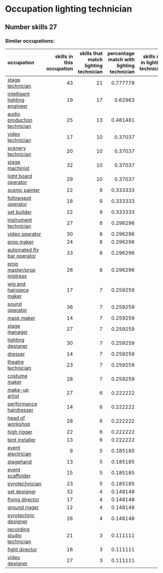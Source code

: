 # Occupation lighting technician
## Number skills 27
### Similar occupations:
| occupation                                                        |   skills in this occupation |   skills that match lighting technician |   percentage match with lighting technician |   skills not in lighting technician |
|:------------------------------------------------------------------|----------------------------:|----------------------------------------:|--------------------------------------------:|------------------------------------:|
| [stage technician](stage_technician.md)                           |                          43 |                                      21 |                                    0.777778 |                                  22 |
| [intelligent lighting engineer](intelligent_lighting_engineer.md) |                          19 |                                      17 |                                    0.62963  |                                   2 |
| [audio production technician](audio_production_technician.md)     |                          25 |                                      13 |                                    0.481481 |                                  12 |
| [video technician](video_technician.md)                           |                          17 |                                      10 |                                    0.37037  |                                   7 |
| [scenery technician](scenery_technician.md)                       |                          20 |                                      10 |                                    0.37037  |                                  10 |
| [stage machinist](stage_machinist.md)                             |                          32 |                                      10 |                                    0.37037  |                                  22 |
| [light board operator](light_board_operator.md)                   |                          29 |                                      10 |                                    0.37037  |                                  19 |
| [scenic painter](scenic_painter.md)                               |                          22 |                                       9 |                                    0.333333 |                                  13 |
| [followspot operator](followspot_operator.md)                     |                          18 |                                       9 |                                    0.333333 |                                   9 |
| [set builder](set_builder.md)                                     |                          22 |                                       9 |                                    0.333333 |                                  13 |
| [instrument technician](instrument_technician.md)                 |                          27 |                                       8 |                                    0.296296 |                                  19 |
| [video operator](video_operator.md)                               |                          30 |                                       8 |                                    0.296296 |                                  22 |
| [prop maker](prop_maker.md)                                       |                          24 |                                       8 |                                    0.296296 |                                  16 |
| [automated fly bar operator](automated_fly_bar_operator.md)       |                          33 |                                       8 |                                    0.296296 |                                  25 |
| [prop master/prop mistress](prop_master-prop_mistress.md)         |                          26 |                                       8 |                                    0.296296 |                                  18 |
| [wig and hairpiece maker](wig_and_hairpiece_maker.md)             |                          17 |                                       7 |                                    0.259259 |                                  10 |
| [sound operator](sound_operator.md)                               |                          36 |                                       7 |                                    0.259259 |                                  29 |
| [mask maker](mask_maker.md)                                       |                          14 |                                       7 |                                    0.259259 |                                   7 |
| [stage manager](stage_manager.md)                                 |                          27 |                                       7 |                                    0.259259 |                                  20 |
| [lighting designer](lighting_designer.md)                         |                          30 |                                       7 |                                    0.259259 |                                  23 |
| [dresser](dresser.md)                                             |                          14 |                                       7 |                                    0.259259 |                                   7 |
| [theatre technician](theatre_technician.md)                       |                          23 |                                       7 |                                    0.259259 |                                  16 |
| [costume maker](costume_maker.md)                                 |                          28 |                                       7 |                                    0.259259 |                                  21 |
| [make-up artist](make-up_artist.md)                               |                          27 |                                       6 |                                    0.222222 |                                  21 |
| [performance hairdresser](performance_hairdresser.md)             |                          14 |                                       6 |                                    0.222222 |                                   8 |
| [head of workshop](head_of_workshop.md)                           |                          28 |                                       6 |                                    0.222222 |                                  22 |
| [high rigger](high_rigger.md)                                     |                          22 |                                       6 |                                    0.222222 |                                  16 |
| [tent installer](tent_installer.md)                               |                          13 |                                       6 |                                    0.222222 |                                   7 |
| [event electrician](event_electrician.md)                         |                           9 |                                       5 |                                    0.185185 |                                   4 |
| [stagehand](stagehand.md)                                         |                          13 |                                       5 |                                    0.185185 |                                   8 |
| [event scaffolder](event_scaffolder.md)                           |                          15 |                                       5 |                                    0.185185 |                                  10 |
| [pyrotechnician](pyrotechnician.md)                               |                          23 |                                       5 |                                    0.185185 |                                  18 |
| [set designer](set_designer.md)                                   |                          32 |                                       4 |                                    0.148148 |                                  28 |
| [flying director](flying_director.md)                             |                          17 |                                       4 |                                    0.148148 |                                  13 |
| [ground rigger](ground_rigger.md)                                 |                          12 |                                       4 |                                    0.148148 |                                   8 |
| [pyrotechnic designer](pyrotechnic_designer.md)                   |                          26 |                                       4 |                                    0.148148 |                                  22 |
| [recording studio technician](recording_studio_technician.md)     |                          21 |                                       3 |                                    0.111111 |                                  18 |
| [fight director](fight_director.md)                               |                          16 |                                       3 |                                    0.111111 |                                  13 |
| [video designer](video_designer.md)                               |                          27 |                                       3 |                                    0.111111 |                                  24 |
